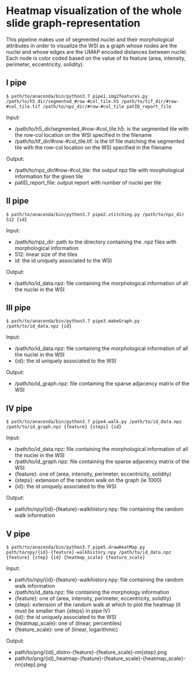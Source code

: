 # Heatmap visualization of the whole slide graph-representation 

This pipeline makes use of segmented nuclei and their morphological attributes in order to visualize the WSI as a graph whose nodes are the nuclei and whose edges are the UMAP encoded distances between nuclei. Each node is color coded based on the value of its feature (area, intensity, perimeter, eccentricity, solidity).

## I pipe
```
$ path/to/anaconda/bin/python3.7 pipe1.img2features.py /path/to/h5_dir/segmented_#row-#col_tile.h5 /path/to/tif_dir/#row-#col_tile.tif /path/to/npz_dir/#row-#col_tile patID_report_file
```
Input: 
* /path/to/h5_dir/segmented_#row-#col_tile.h5: is the segmented tile with the row-col location on the WSI specified in the filename
* /path/to/tif_dir/#row-#col_tile.tif: is the tif file matching the segmented tile with the row-col location on the WSI specified in the filename

Output: 
* /path/to/npz_dir/#row-#col_tile: the output npz file with morphological information for the given tile
* patID_report_file: output report with number of nuclei per tile

## II pipe
```
$ path/to/anaconda/bin/python3.7 pipe2.stitching.py /path/to/npz_dir 512 {id}
```
Input: 
* /path/to/npz_dir: path to the directory containing the .npz files with morphological information
* 512: linear size of the tiles
* id: the id uniquely associated to the WSI

Output:
* /path/to/id_data.npz: file containing the morphological information of all the nuclei in the WSI

## III pipe
```
$ path/to/anaconda/bin/python3.7 pipe3.makeGraph.py /path/to/id_data.npz {id}
```
Input:
* /path/to/id_data.npz: file containing the morphological information of all the nuclei in the WSI
* {id}: the id uniquely associated to the WSI

Output:
* /path/to/id_graph.npz: file containing the sparse adjacency matrix of the WSI

## IV pipe
```
$ path/to/anaconda/bin/python3.7 pipe4.walk.py /path/to/id_data.npz /path/to/id_graph.npz {feature} {steps} {id}
```
Input:
* /path/to/id_data.npz: file containing the morphological information of all the nuclei in the WSI
* /path/to/id_graph.npz: file containing the sparse adjacency matrix of the WSI
* {feature}: one of (area, intensity, perimeter, eccentricity, solidity)
* {steps}: extension of the random walk on the graph (ie 1000)
* {id}: the id uniquely associated to the WSI

Output:
* path/to/npy/{id}-{feature}-walkhistory.npy: file containing the random walk information  

## V pipe
```
$ path/to/anaconda/bin/python3.7 pipe5.drawHeatMap.py path/to/npy/{id}-{feature}-walkhistory.npy /path/to/id_data.npz {feature} {step} {id} {heatmap_scale} {feature_scale}
```
Input:
* path/to/npy/{id}-{feature}-walkhistory.npy: file containing the random walk information  
* /path/to/id_data.npz: file containing the morphology information 
* {feature}: one of (area, intensity, perimeter, eccentricity, solidity)
* {step}: extension of the random walk at which to plot the heatmap (it must be smaller than {steps} in pipe IV) 
* {id}: the id uniquely associated to the WSI 
* {heatmap_scale}: one of (linear, percentiles) 
* {feature_scale}: one of (linear, logarithmic)

Output:
* path/to/png/{id}_distro-{feature}-{feature_scale}-nn{step}.png
* path/to/png/{id}_heatmap-{feature}-{feature_scale}-{heatmap_scale}-nn{step}.png

